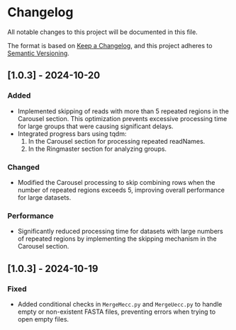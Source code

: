 # Changelog

All notable changes to this project will be documented in this file.

The format is based on [Keep a Changelog](https://keepachangelog.com/en/1.0.0/),
and this project adheres to [Semantic Versioning](https://semver.org/spec/v2.0.0.html).

## [1.0.3] - 2024-10-20

### Added
- Implemented skipping of reads with more than 5 repeated regions in the Carousel section. This optimization prevents excessive processing time for large groups that were causing significant delays.
- Integrated progress bars using tqdm:
  1. In the Carousel section for processing repeated readNames.
  2. In the Ringmaster section for analyzing groups.

### Changed
- Modified the Carousel processing to skip combining rows when the number of repeated regions exceeds 5, improving overall performance for large datasets.

### Performance
- Significantly reduced processing time for datasets with large numbers of repeated regions by implementing the skipping mechanism in the Carousel section.

## [1.0.3] - 2024-10-19

### Fixed
- Added conditional checks in `MergeMecc.py` and `MergeUecc.py` to handle empty or non-existent FASTA files, preventing errors when trying to open empty files.
